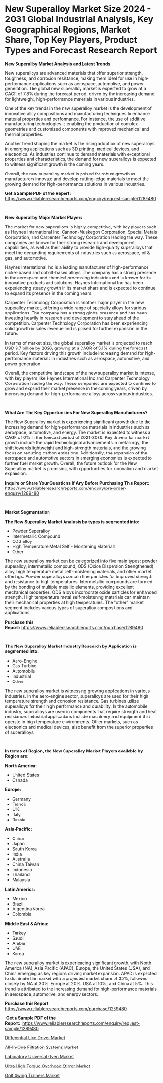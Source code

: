 <p><h1>New Superalloy Market Size 2024 - 2031 Global Industrial Analysis, Key Geographical Regions, Market Share, Top Key Players, Product Types and Forecast Research Report</h1></p><p><strong>New Superalloy Market Analysis and Latest Trends</strong></p>
<p><p>New superalloys are advanced materials that offer superior strength, toughness, and corrosion resistance, making them ideal for use in high-performance applications such as aerospace, automotive, and power generation. The global new superalloy market is expected to grow at a CAGR of 7.8% during the forecast period, driven by the increasing demand for lightweight, high-performance materials in various industries.</p><p>One of the key trends in the new superalloy market is the development of innovative alloy compositions and manufacturing techniques to enhance material properties and performance. For instance, the use of additive manufacturing technologies is enabling the production of complex geometries and customized components with improved mechanical and thermal properties.</p><p>Another trend shaping the market is the rising adoption of new superalloys in emerging applications such as 3D printing, medical devices, and electronics. As industries continue to demand materials with exceptional properties and characteristics, the demand for new superalloys is expected to witness significant growth in the coming years.</p><p>Overall, the new superalloy market is poised for robust growth as manufacturers innovate and develop cutting-edge materials to meet the growing demand for high-performance solutions in various industries.</p></p>
<p><strong>Get a Sample PDF of the Report:&nbsp;</strong> <a href="https://www.reliableresearchreports.com/enquiry/request-sample/1289480">https://www.reliableresearchreports.com/enquiry/request-sample/1289480</a></p>
<p>&nbsp;</p>
<p><strong>New Superalloy Major Market Players</strong></p>
<p><p>The market for new superalloys is highly competitive, with key players such as Haynes International Inc, Cannon-Muskegon Corporation, Special Metals Corporation, and Carpenter Technology Corporation leading the way. These companies are known for their strong research and development capabilities, as well as their ability to provide high-quality superalloys that meet the demanding requirements of industries such as aerospace, oil & gas, and automotive.</p><p>Haynes International Inc is a leading manufacturer of high-performance nickel-based and cobalt-based alloys. The company has a strong presence in the aerospace and chemical processing industries and is known for its innovative products and solutions. Haynes International Inc has been experiencing steady growth in its market share and is expected to continue to expand its presence in the coming years.</p><p>Carpenter Technology Corporation is another major player in the new superalloy market, offering a wide range of specialty alloys for various applications. The company has a strong global presence and has been investing heavily in research and development to stay ahead of the competition. Carpenter Technology Corporation has been experiencing solid growth in sales revenue and is poised for further expansion in the future.</p><p>In terms of market size, the global superalloy market is projected to reach USD 9.7 billion by 2026, growing at a CAGR of 5.1% during the forecast period. Key factors driving this growth include increasing demand for high-performance materials in industries such as aerospace, automotive, and power generation.</p><p>Overall, the competitive landscape of the new superalloy market is intense, with key players like Haynes International Inc and Carpenter Technology Corporation leading the way. These companies are expected to continue to grow and expand their market presence in the coming years, driven by increasing demand for high-performance alloys across various industries.</p></p>
<p>&nbsp;</p>
<p><strong>What Are The Key Opportunities For New Superalloy Manufacturers?</strong></p>
<p><p>The New Superalloy market is experiencing significant growth due to the increasing demand for high-performance materials in industries such as aerospace, automotive, and energy. The market is expected to witness a CAGR of 6% in the forecast period of 2021-2026. Key drivers for market growth include the rapid technological advancements in metallurgy, the shift towards lightweight and high-strength materials, and the growing focus on reducing carbon emissions. Additionally, the expansion of the aerospace and automotive sectors in emerging economies is expected to further fuel market growth. Overall, the future outlook for the New Superalloy market is promising, with opportunities for innovation and market expansion.</p></p>
<p><strong>Inquire or Share Your Questions If Any Before Purchasing This Report:</strong> <a href="https://www.reliableresearchreports.com/enquiry/pre-order-enquiry/1289480">https://www.reliableresearchreports.com/enquiry/pre-order-enquiry/1289480</a></p>
<p>&nbsp;</p>
<p><strong>Market Segmentation</strong></p>
<p><strong>The New Superalloy Market Analysis by types is segmented into:</strong></p>
<p><ul><li>Powder Superalloy</li><li>Intermetallic Compound</li><li>ODS alloy</li><li>High Temperature Metal Self - Moistening Materials</li><li>Other</li></ul></p>
<p><p>The new superalloy market can be categorized into five main types: powder superalloy, intermetallic compound, ODS (Oxide Dispersion Strengthened) alloy, high temperature metal self-moistening materials, and other market offerings. Powder superalloys contain fine particles for improved strength and resistance to high temperatures. Intermetallic compounds are formed by the bonding of multiple metallic elements, providing excellent mechanical properties. ODS alloys incorporate oxide particles for enhanced strength. High temperature metal self-moistening materials can maintain their mechanical properties at high temperatures. The "other" market segment includes various types of superalloy compositions and applications.</p></p>
<p><strong>Purchase this Report:&nbsp;</strong><a href="https://www.reliableresearchreports.com/purchase/1289480">https://www.reliableresearchreports.com/purchase/1289480</a></p>
<p>&nbsp;</p>
<p><strong>The New Superalloy Market Industry Research by Application is segmented into:</strong></p>
<p><ul><li>Aero-Engine</li><li>Gas Turbine</li><li>Automobile</li><li>Industrial</li><li>Other</li></ul></p>
<p><p>The new superalloy market is witnessing growing applications in various industries. In the aero-engine sector, superalloys are used for their high temperature strength and corrosion resistance. Gas turbines utilize superalloys for their high performance and durability. In the automobile industry, superalloys are used in components that require strength and heat resistance. Industrial applications include machinery and equipment that operate in high temperature environments. Other markets, such as electronics and medical devices, also benefit from the superior properties of superalloys.</p></p>
<p>&nbsp;</p>
<p><strong>In terms of Region, the New Superalloy Market Players available by Region are:</strong></p>
<p>
    <p> <strong> North America: </strong>
        <ul>
            <li>United States</li>
            <li>Canada</li>
        </ul>
        </p> 
    <p> <strong> Europe: </strong>
        <ul>
            <li>Germany</li>
            <li>France</li>
            <li>U.K.</li>
            <li>Italy</li>
            <li>Russia</li>
        </ul>
        </p> 
    <p> <strong> Asia-Pacific: </strong>
        <ul>
            <li>China</li>
            <li>Japan</li>
            <li>South Korea</li>
            <li>India</li>
            <li>Australia</li>
            <li>China Taiwan</li>
            <li>Indonesia</li>
            <li>Thailand</li>
            <li>Malaysia</li>
        </ul>
        </p> 
    <p> <strong> Latin America: </strong>
        <ul>
            <li>Mexico</li>
            <li>Brazil</li>
            <li>Argentina Korea</li>
            <li>Colombia</li>
        </ul>
        </p> 
    <p> <strong> Middle East & Africa: </strong>
        <ul>
            <li>Turkey</li>
            <li>Saudi</li>
            <li>Arabia</li>
            <li>UAE</li>
            <li>Korea</li>
        </ul>
    </p>
    </p>
<p><p>The new superalloy market is experiencing significant growth, with North America (NA), Asia Pacific (APAC), Europe, the United States (USA), and China emerging as key regions driving market expansion. APAC is expected to dominate the market with a projected market share of 35%, followed closely by NA at 30%, Europe at 20%, USA at 10%, and China at 5%. This trend is attributed to the increasing demand for high-performance materials in aerospace, automotive, and energy sectors.</p></p>
<p><strong>Purchase this Report: </strong><a href="https://www.reliableresearchreports.com/purchase/1289480">https://www.reliableresearchreports.com/purchase/1289480</a></p>
<p>&nbsp;<strong>Get a Sample PDF of the Report:&nbsp;&nbsp;</strong><a href="https://www.reliableresearchreports.com/enquiry/request-sample/1289480">https://www.reliableresearchreports.com/enquiry/request-sample/1289480</a></p>
<p><strong></strong></p>
<p><p><a href="https://view.publitas.com/reportprime-1/differential-line-driver-market-size-2024-2031-global-industrial-analysis-key-geographical-regions-market-share-top-key-players-product-types-and-forecast-research-report/">Differential Line Driver Market</a></p><p><a href="https://five-trouble-98a.notion.site/Global-All-In-One-Filtration-Systems-Market-by-Types-Applications-and-Major-Players-with-Regional-df7c6d3054054685a37598a19866f849">All-In-One Filtration Systems Market</a></p><p><a href="https://ivy-potential-64b.notion.site/Laboratory-Universal-Oven-Market-Offer-Valuable-Insights-into-Market-Size-Market-Share-Market-Tren-48024b99b82341938a4318d2e5a7641c">Laboratory Universal Oven Market</a></p><p><a href="https://nifty-kite-d51.notion.site/Ultra-High-Torque-Overhead-Stirrer-Market-Challenges-Opportunities-and-Growth-Drivers-and-Major-M-3523e27447034e979726edefadafb529">Ultra High Torque Overhead Stirrer Market</a></p><p><a href="https://view.publitas.com/reportprime-1/global-golf-swing-trainers-market-size-and-market-trends-insights-and-projections-from-2024-to-2031/">Golf Swing Trainers Market</a></p></p>